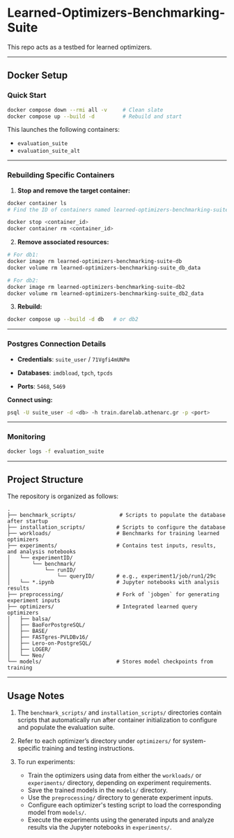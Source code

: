 # Learned-Optimizers-Benchmarking-Suite

This repo acts as a testbed for learned optimizers.

---

## Docker Setup

### Quick Start

```bash
docker compose down --rmi all -v     # Clean slate  
docker compose up --build -d         # Rebuild and start
```

This launches the following containers:

* `evaluation_suite`
* `evaluation_suite_alt`

---

### Rebuilding Specific Containers

1. **Stop and remove the target container:**

```bash
docker container ls
# Find the ID of containers named learned-optimizers-benchmarking-suite-db or learned-optimizers-benchmarking-suite-db2

docker stop <container_id>
docker container rm <container_id>
```

2. **Remove associated resources:**

```bash
# For db1:
docker image rm learned-optimizers-benchmarking-suite-db
docker volume rm learned-optimizers-benchmarking-suite_db_data

# For db2:
docker image rm learned-optimizers-benchmarking-suite-db2
docker volume rm learned-optimizers-benchmarking-suite_db2_data
```

3. **Rebuild:**

```bash
docker compose up --build -d db   # or db2
```

---

### Postgres Connection Details

* **Credentials**:
  `suite_user` / `71Vgfi4mUNPm`

* **Databases**:
  `imdbload`, `tpch`, `tpcds`

* **Ports**:
  `5468`, `5469`

**Connect using:**

```bash
psql -U suite_user -d <db> -h train.darelab.athenarc.gr -p <port>
```

---

### Monitoring

```bash
docker logs -f evaluation_suite
```

---

## Project Structure

The repository is organized as follows:

```
.
├── benchmark_scripts/              # Scripts to populate the database after startup
├── installation_scripts/          # Scripts to configure the database
├── workloads/                     # Benchmarks for training learned optimizers
├── experiments/                   # Contains test inputs, results, and analysis notebooks
│   └── experimentID/
│       └── benchmark/
│           └── runID/
│               └── queryID/       # e.g., experiment1/job/run1/29c
│   └── *.ipynb                    # Jupyter notebooks with analysis results
├── preprocessing/                 # Fork of `jobgen` for generating experiment inputs
├── optimizers/                    # Integrated learned query optimizers
│   ├── balsa/
│   ├── BaoForPostgreSQL/
│   ├── BASE/
│   ├── FASTgres-PVLDBv16/
│   ├── Lero-on-PostgreSQL/
│   ├── LOGER/
│   └── Neo/
└── models/                        # Stores model checkpoints from training
```

---

## Usage Notes

1. The `benchmark_scripts/` and `installation_scripts/` directories contain scripts that automatically run after container initialization to configure and populate the evaluation suite.

2. Refer to each optimizer’s directory under `optimizers/` for system-specific training and testing instructions.

3. To run experiments:

   * Train the optimizers using data from either the `workloads/` or `experiments/` directory, depending on experiment requirements.
   * Save the trained models in the `models/` directory.
   * Use the `preprocessing/` directory to generate experiment inputs.
   * Configure each optimizer's testing script to load the corresponding model from `models/`.
   * Execute the experiments using the generated inputs and analyze results via the Jupyter notebooks in `experiments/`.